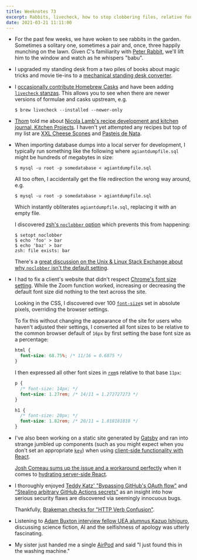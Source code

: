 ```yaml
---
title: Weeknotes 73
excerpt: Rabbits, livecheck, how to stop clobbering files, relative font sizing, seemingly innocuous bugs and a single AirPod.
date: 2021-03-21 11:11:00
---
```

*   For the past few weeks, we have woken to see rabbits in the garden. Sometimes a solitary one, sometimes a pair and, once, three happily munching on the lawn. Given C's familiarity with [Peter Rabbit](https://www.bbc.co.uk/cbeebies/shows/peter-rabbit), we'll lift him to the window and watch as he whispers "babu".

*   I upgraded my standing desk from a two piles of books about magic tricks and movie tie-ins to a [mechanical standing desk converter](https://vivo-us.com/collections/stand-up-desk-risers/products/desk-v000v).

*   I [occasionally contribute Homebrew Casks](https://github.com/Homebrew/homebrew-cask/commits?author=mudge) and have been adding [`livecheck` stanzas](https://github.com/Homebrew/homebrew-cask/blob/master/doc/cask_language_reference/stanzas/livecheck.md). This allows you to see when there are newer versions of formulae and casks upstream, e.g.

    ```console
    $ brew livecheck --installed --newer-only
    ```

*   [Thom](https://github.com/thommay) told me about [Nicola Lamb's recipe development and kitchen journal, Kitchen Projects](https://kitchenprojects.substack.com/?no_cover=true). I haven't yet attempted any recipes but top of my list are [XXL Cheese Scones](https://kitchenprojects.substack.com/p/kitchen-project-16-xxl-cheese-scones) and [Pasteis de Nata](https://kitchenprojects.substack.com/p/kitchen-projects-003-nata).

*   When importing database dumps into a local server for development, I typically run something like the following where `agiantdumpfile.sql` might be hundreds of megabytes in size:

    ```console
    $ mysql -u root -p somedatabase < agiantdumpfile.sql
    ```

    All too often, I accidentally get the file redirection the wrong way around, e.g.

    ```console
    $ mysql -u root -p somedatabase > agiantdumpfile.sql
    ```

    Which instantly obliterates `agiantdumpfile.sql`, replacing it with an empty file.

    I discovered [zsh's `noclobber` option](http://zsh.sourceforge.net/Intro/intro_16.html) which prevents this from happening:

    ```console
    $ setopt noclobber
    $ echo 'foo' > bar
    $ echo 'baz' > bar
    zsh: file exists: bar
    ```

    There's a [great discussion on the Unix & Linux Stack Exchange about why `noclobber` isn't the default setting](https://unix.stackexchange.com/questions/452865/are-there-any-disadvantages-of-setting-noclobber).

*   I had to fix a client's website that didn't respect [Chrome's font size setting](https://support.google.com/chrome/answer/96810?co=GENIE.Platform%3DDesktop&hl=en#fontsize). While the Zoom function worked, increasing or decreasing the default font size did nothing to the text across the site.

    Looking in the CSS, I discovered over 100 [`font-size`](http://developer.mozilla.org/en-US/docs/Web/CSS/font-size)s set in absolute pixels, overriding the browser settings.

    To fix this without changing the appearance of the site for users who haven't adjusted their settings, I converted all font sizes to be relative to the common browser default of `16px` by first setting the base font size as a percentage:

    ```css
    html {
      font-size: 68.75%; /* 11/16 = 0.6875 */
    }
    ```

    I then expressed all other font sizes in [`rem`](http://developer.mozilla.org/en-US/docs/Web/CSS/length#rem)s relative to that base `11px`:

    ```css
    p {
      /* font-size: 14px; */
      font-size: 1.27rem; /* 14/11 = 1.272727273 */
    }

    h1 {
      /* font-size: 20px; */
      font-size: 1.82rem; /* 20/11 = 1.818181818 */
    }
    ```

*   I've also been working on a static site generated by [Gatsby](https://www.gatsbyjs.com) and ran into strange jumbled up components (such as you might expect when you don't set an appropriate [`key`](https://reactjs.org/docs/lists-and-keys.html)) when using [client-side functionality with React](https://www.gatsbyjs.com/docs/adding-app-and-website-functionality/).

    [Josh Comeau sums up the issue and a workaround perfectly](https://www.joshwcomeau.com/react/the-perils-of-rehydration/) when it comes to [hydrating server-side React](https://www.gatsbyjs.com/docs/conceptual/react-hydration/).

*   I thoroughly enjoyed [Teddy Katz' "Bypassing GitHub's OAuth flow"](https://blog.teddykatz.com/2019/11/05/github-oauth-bypass.html) and ["Stealing arbitrary GitHub Actions secrets"](https://blog.teddykatz.com/2021/03/17/github-actions-write-access.html) as an insight into how serious security flaws are discovered via seemingly innocuous bugs.

    Thankfully, [Brakeman checks for "HTTP Verb Confusion"](https://github.com/presidentbeef/brakeman/issues/1432).

*   Listening to [Adam Buxton interview fellow UEA alumnus Kazuo Ishiguro](https://www.adam-buxton.co.uk/podcasts/7-bfk9m-4l8kp-blcga-jwabs-blbb8-b9mjx-fj3gr-j4lyp-9jlhe-a4bhm-c67yy-szhgm-m8pcd-l376z-zjb32-wh9dr-za87b-c8l3j-byyhb-segba-hlsc6-5m648-aef2d-2n3wg-tpcha-fsb4a-stlxm-7hb5z-ekrdd-6hdmt-e2zpx), discussing science fiction, AI and the selfishness of apology was utterly fascinating.

*   My sister just handed me a single [AirPod](https://www.apple.com/uk/airpods/) and said "I just found this in the washing machine."
